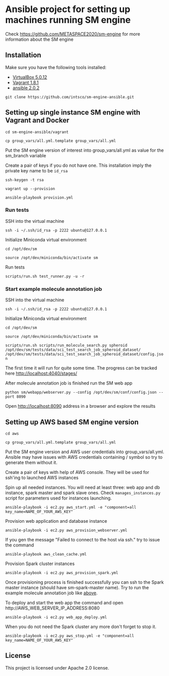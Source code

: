 # Ansible project for setting up machines running SM engine
Check https://github.com/METASPACE2020/sm-engine for more information about the SM engine

## Installation
Make sure you have the following tools installed:
* [VirtualBox 5.0.12](https://www.virtualbox.org/wiki/Downloads)
* [Vagrant 1.8.1](https://www.vagrantup.com/downloads.html)
* [ansible 2.0.2](http://docs.ansible.com/ansible/intro_installation.html#latest-releases-via-pip)

`git clone https://github.com/intsco/sm-engine-ansible.git`

## Setting up single instance SM engine with Vagrant and Docker

`cd sm-engine-ansible/vagrant`

`cp group_vars/all.yml.template group_vars/all.yml`

Put the SM engine version of interest into group_vars/all.yml as value for the sm_branch variable

Create a pair of keys if you do not have one. This installation imply the private key name to be `id_rsa`

`ssh-keygen -t rsa`

`vagrant up --provision`

`ansible-playbook provision.yml`


### Run tests

SSH into the virtual machine
 
`ssh -i ~/.ssh/id_rsa -p 2222 ubuntu@127.0.0.1`
 
Initialize Miniconda virtual environment

`cd /opt/dev/sm`

`source /opt/dev/miniconda/bin/activate sm`

Run tests

`scripts/run.sh test_runner.py -u -r`

### Start example molecule annotation job <a id="example-job"></a>

SSH into the virtual machine
 
`ssh -i ~/.ssh/id_rsa -p 2222 ubuntu@127.0.0.1`
 
Initialize Miniconda virtual environment

`cd /opt/dev/sm`

`source /opt/dev/miniconda/bin/activate sm`

`scripts/run.sh scripts/run_molecule_search.py spheroid /opt/dev/sm/tests/data/sci_test_search_job_spheroid_dataset/ /opt/dev/sm/tests/data/sci_test_search_job_spheroid_dataset/config.json`

The first time it will run for quite some time. The progress can be tracked here [http://localhost:4040/stages/](http://localhost:4040/stages/) 

After molecule annotation job is finished run the SM web app

`python sm/webapp/webserver.py --config /opt/dev/sm/conf/config.json --port 8090`

Open [http://localhost:8090](http://localhost:8090) address in a browser and explore the results

## Setting up AWS based SM engine version

`cd aws`

`cp group_vars/all.yml.template group_vars/all.yml`

Put the SM engine version and AWS user credentials into group_vars/all.yml.
Ansible may have issues with AWS credentials containing / symbol so try to generate them without it.

Create a pair of keys with help of AWS console. They will be used for ssh'ing to launched AWS instances

Spin up all needed instances. You will need at least three: web app and db instance, spark master and spark slave ones.
Check `manages_instances.py` script for parameters used for instances launching.

`ansible-playbook -i ec2.py aws_start.yml -e "component=all key_name=NAME_OF_YOUR_AWS_KEY"`

Provision web application and database instance
 
`ansible-playbook -i ec2.py aws_provision_webserver.yml`

If you gen the message "Failed to connect to the host via ssh." try to issue the command

`ansible-playbook aws_clean_cache.yml`

Provision Spark cluster instances
 
`ansible-playbook -i ec2.py aws_provision_spark.yml`

Once provisioning process is finished successfully you can ssh to the Spark master instance (should have sm-spark-master name).
Try to run the example molecule annotation job like [above](#example-job).

To deploy and start the web app the command and open http://AWS_WEB_SERVER_IP_ADDRESS:8080

`ansible-playbook -i ec2.py web_app_deploy.yml`

When you do not need the Spark cluster any more don't forget to stop it.

`ansible-playbook -i ec2.py aws_stop.yml -e "component=all key_name=NAME_OF_YOUR_AWS_KEY"`

## License

This project is licensed under Apache 2.0 license.
